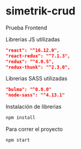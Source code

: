 # simetrik-crud
Prueba Frontend


Librerias JS utilizadas
```json
"react": "^16.12.0",
"react-redux": "^7.1.3",
"redux": "^4.0.5",
"redux-thunk": "^2.3.0",
```

Librerias SASS utilizadas
```json
"bulma": "^0.8.0"
"node-sass": "^4.13.1"
```

Instalación de librerias
```bash
npm install
```

Para correr el proyecto
```bash
npm start
```



